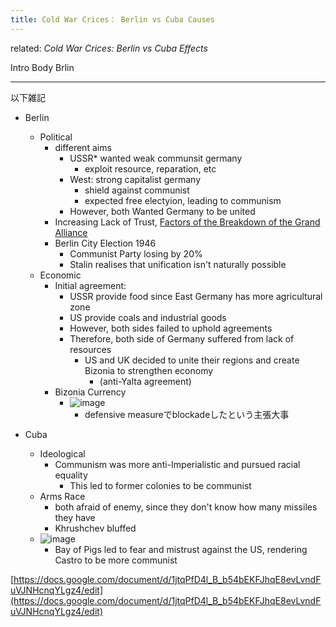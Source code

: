 ```yaml
---
title: Cold War Crices： Berlin vs Cuba Causes
---
```


related: *Cold War Crices: Berlin vs Cuba Effects*

Intro
Body
Brlin

---

以下雑記

* Berlin
  
  * Political
    * different aims
      * USSR\* wanted weak communsit germany
        * exploit resource, reparation, etc
      * West: strong capitalist germany
        * shield against communist
        * expected free electyion, leading to communism
      * However, both Wanted Germany to be united
    * Increasing Lack of Trust, [Factors of the Breakdown of the Grand Alliance](Factors%20of%20the%20Breakdown%20of%20the%20Grand%20Alliance.md)
    * Berlin City Election 1946
      * Communist Party losing by 20%
      * Stalin realises that unification isn't naturally possible
  * Economic
    * Initial agreement:
      - USSR provide food since East Germany has more agricultural zone
      - US provide coals and industrial goods
      * However, both sides failed to uphold agreements
      * Therefore, both side of Germany suffered from lack of resources
        * US and UK decided to unite their regions and create Bizonia to strengthen economy
          * (anti-Yalta agreement)
    * Bizonia Currency
      * ![image](https://gyazo.com/b4441a4af07c77310d6e41bfa8ccf060/thumb/1000)
        * defensive measureでblockadeしたという主張大事
* Cuba
  
  * Ideological
    * Communism was more anti-Imperialistic and pursued racial equality
      * This led to former colonies to be communist
  * Arms Race
    * both afraid of enemy, since they don't know how many missiles they have
    * Khrushchev bluffed
  * ![image](https://gyazo.com/94d7dad1330f9a68315bd281e0844a12/thumb/1000)
    * Bay of Pigs led to fear and mistrust against the US, rendering Castro to be more communist

[https://docs.google.com/document/d/1jtqPfD4l_B_b54bEKFJhqE8evLvndFuVJNHcnqYLgz4/edit](https://docs.google.com/document/d/1jtqPfD4l_B_b54bEKFJhqE8evLvndFuVJNHcnqYLgz4/edit)
